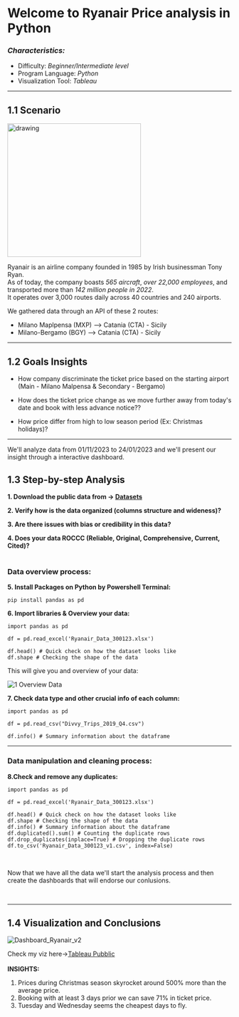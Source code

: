 # **Welcome to Ryanair Price analysis in Python**

### *Characteristics:*
* Difficulty: _Beginner/Intermediate level_
* Program Language: _Python_
* Visualization Tool: _Tableau_

***

## 1.1 Scenario

<img src="https://github.com/damicodavid/Ryanair_Price_Analysis/assets/156213397/4ca23176-7a01-4bf6-901f-739855295eb5" alt="drawing" width="300"/>


Ryanair is an airline company founded in 1985 by Irish businessman Tony Ryan.
<br>
As of today, the company boasts *565 aircraft*, *over 22,000 employees*, and transported more than *142 million people in 2022*. 
<br>It operates over 3,000 routes daily across 40 countries and 240 airports.

We gathered data through an API of these 2 routes:
* Milano Maplpensa (MXP) --> Catania (CTA) - Sicily
* Milano-Bergamo (BGY) --> Catania (CTA) - Sicily

****

## 1.2 Goals Insights

* How company discriminate the ticket price based on the starting airport (Main - Milano Malpensa & Secondary - Bergamo)

* How does the ticket price change as we move further away from today's date and book with less advance notice??

* How price differ from high to low season period (Ex: Christmas holidays)?


***
We'll analyze data from 01/11/2023 to 24/01/2023 and we'll present our insight through a interactive dashboard.

## 1.3 Step-by-step Analysis 

**1. Download the public data from -> [Datasets](https://github.com/damicodavid/Ryanair_Price_Analysis-In-progress-/blob/main/Ryanair_Data_300123.xlsx)**

**2. Verify how is the data organized (columns structure and wideness)?**

**3. Are there issues with bias or credibility in this data?** 

**4. Does your data ROCCC (Reliable, Original, Comprehensive, Current, Cited)?**
<br>
<br>

### Data overview process:

**5. Install Packages on Python by Powershell Terminal:**

``` 
pip install pandas as pd
``` 

**6. Import libraries & Overview your data:**

``` 
import pandas as pd

df = pd.read_excel('Ryanair_Data_300123.xlsx') 

df.head() # Quick check on how the dataset looks like
df.shape # Checking the shape of the data

```
This will give you and overview of your data:

![1 Overview Data](https://github.com/damicodavid/Ryanair_Price_Analysis-In-progress-/assets/156213397/37f93c89-eda2-4814-8643-1552cbed74bc)

**7. Check data type and other crucial info of each column:**

``` 
import pandas as pd

df = pd.read_csv("Divvy_Trips_2019_Q4.csv")
 
df.info() # Summary information about the dataframe

```

***

### Data manipulation and cleaning process:

**8.Check and remove any duplicates:**
```
import pandas as pd

df = pd.read_excel('Ryanair_Data_300123.xlsx') 

df.head() # Quick check on how the dataset looks like
df.shape # Checking the shape of the data
df.info() # Summary information about the dataframe
df.duplicated().sum() # Counting the duplicate rows
df.drop_duplicates(inplace=True) # Dropping the duplicate rows
df.to_csv('Ryanair_Data_300123_v1.csv', index=False)

```
<br>

Now that we have all the data we'll start the analysis process and then create the dashboards that will endorse our conlusions.

<br>

***
## 1.4 Visualization and Conclusions

![Dashboard_Ryanair_v2](https://github.com/damicodavid/Ryanair_Price_Analysis/assets/156213397/3892ad06-bc03-4815-914a-fd742e37fa44)

Check my viz here->[Tableau Pubblic](https://public.tableau.com/app/profile/david.d.amico/viz/Ryanair_Analysis/Dashboard1)
<br>
<br>
**INSIGHTS:**
1. Prices during Christmas season skyrocket around 500% more than the average price.
2. Booking with at least 3 days prior we can save 71% in ticket price.
3. Tuesday and Wednesday seems the cheapest days to fly.
